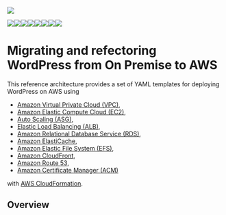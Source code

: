 ![](images/AWS_logo_PMS_300x180.png)

![](images/100x100_benefit_available.png)![](images/100x100_benefit_ingergration.png)![](images/100x100_benefit_ecryption-lock.png)![](images/100x100_benefit_fully-managed.png)![](images/100x100_benefit_lowcost-affordable.png)![](images/100x100_benefit_performance.png)![](images/100x100_benefit_scalable.png)![](images/100x100_benefit_storage.png)

# **Migrating and refectoring WordPress from On Premise to AWS**

This reference architecture provides a set of YAML templates for deploying WordPress on AWS using 
* [Amazon Virtual Private Cloud (VPC)](http://docs.aws.amazon.com/AmazonVPC/latest/UserGuide/VPC_Introduction.html), 
* [Amazon Elastic Compute Cloud (EC2)](http://docs.aws.amazon.com/AWSEC2/latest/UserGuide/concepts.html), 
* [Auto Scaling (ASG)](http://docs.aws.amazon.com/autoscaling/latest/userguide/WhatIsAutoScaling.html), 
* [Elastic Load Balancing (ALB)](https://docs.aws.amazon.com/elasticloadbalancing/latest/application/introduction.html), 
* [Amazon Relational Database Service (RDS)](http://docs.aws.amazon.com/AmazonRDS/latest/UserGuide/Welcome.html), 
* [Amazon ElastiCache](http://docs.aws.amazon.com/AmazonElastiCache/latest/UserGuide/WhatIs.html), 
* [Amazon Elastic File System (EFS)](http://docs.aws.amazon.com/efs/latest/ug/whatisefs.html), 
* [Amazon CloudFront](http://docs.aws.amazon.com/AmazonCloudFront/latest/DeveloperGuide/Introduction.html), 
* [Amazon Route 53](http://docs.aws.amazon.com/Route53/latest/DeveloperGuide/Welcome.html), 
* [Amazon Certificate Manager (ACM)](http://docs.aws.amazon.com/acm/latest/userguide/acm-overview.html)

with [AWS CloudFormation](http://docs.aws.amazon.com/AWSCloudFormation/latest/UserGuide/Welcome.html).


## Overview
